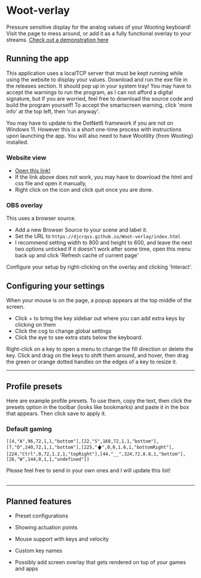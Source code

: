 # Woot-verlay
Pressure sensitive display for the analog values of your Wooting keyboard! Visit the page to mess around, or add it as a fully functional overlay to your streams.
[Check out a demonstration here](https://www.youtube.com/watch?v=62ZL6NmN-KM)

## Running the app
This application uses a localTCP server that must be kept running while using the website to display your values.
Download and run the exe file in the releases section. It should pop up in your system tray!
You may have to accept the warnings to run the program, as I can not afford a digital signature, but if you are worried, feel free to download the source code and build the program yourself! To accept the smartscreen warning, click 'more info' at the top left, then 'run anyway'.

You may have to update to the DotNet6 framework if you are not on Windows 11. However this is a short one-time process with instructions upon launching the app. You will also need to have Wootility (from Wooting) installed.


### Website view
- [Open this link!](https://djcrqss.github.io/Woot-verlay/index.html)
- If the link above does not work, you may have to download the html and css file and open it manually,
- Right click on the icon and click quit once you are done.

### OBS overlay
This uses a browser source.
- Add a new Browser Source to your scene and label it.
- Set the URL to `https://djcrqss.github.io/Woot-verlay/index.html`
- I recommend setting width to 800 and height to 600, and leave the next two options unticked
If it doesn't work after some time, open this menu back up and click 'Refresh cache of current page'

Configure your setup by right-clicking on the overlay and clicking 'Interact'.

## Configuring your settings
When your mouse is on the page, a popup appears at the top middle of the screen.
- Click + to bring the key sidebar out where you can add extra keys by clicking on them
- Click the cog to change global settings
- Click the eye to see extra stats below the keyboard.

Right-click on a key to open a menu to change the fill direction or delete the key.
Click and drag on the keys to shift them around, and hover, then drag the green or orange dotted handles on the edges of a key to resize it.

----
## Profile presets
Here are example profile presets. To use them, copy the text, then click the presets option in the toolbar (looks like bookmarks) and paste it in the box that appears. Then click save to apply it.


### Default gaming
```
[[4,"A",96,72,1,1,"bottom"],[22,"S",168,72,1,1,"bottom"],[7,"D",240,72,1,1,"bottom"],[225,"🡅",0,0,1.6,1,"bottomRight"],[224,"Ctrl",0,72,1.2,1,"topRight"],[44,"__",324,72,8.8,1,"bottom"],[26,"W",144,0,1,1,"undefined"]]
```

Please feel free to send in your own ones and I will update this list!
<br><br>

---

## Planned features
- Preset configurations
- Showing actuation points
- Mouse support with keys and velocity
- Custom key names

- Possibly add screen overlay that gets rendered on top of your games and apps




